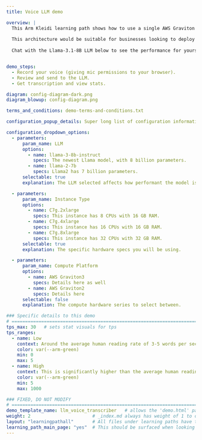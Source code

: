 ```yaml
---
title: Voice LLM demo

overview: | 
  This Arm Kleidi learning path shows how to use a single AWS Graviton instance -- powered by an Arm Neoverse CPU -- to build a simple “Token as a Service” server, used below to provide a chat-bot to serve a small number of concurrent users. 
  
  This architecture would be suitable for businesses looking to deploy the latest Generative AI technologies using their existing CPU compute capacity and deployment pipelines. The demo uses the open source llama.cpp framework, which Arm has enhanced by contributing the latest Arm Kleidi Technologies. Further optimizations are achieved by using the smaller 8 billion parameter Llama 3.1 model, which has been quantized to optimize memory usage. 
  
  Chat with the Llama-3.1-8B LLM below to see the performance for yourself, then follow the learning path to build your own Generative AI service on Arm Neoverse.


demo_steps:
  - Record your voice (giving mic permissions to your browser).
  - Review and send to the LLM.
  - Get transcription and view stats.

diagram: config-diagram-dark.png
diagram_blowup: config-diagram.png

terms_and_conditions: demo-terms-and-conditions.txt

configuration_popup_details: Super long list of configuration information to provide to the user. Should be context and all that to be crystal clear what the setup is.

configuration_dropdown_options:
  - parameters:
      param_name: LLM
      options:
        - name: llama-3-8b-instruct
          specs: The newest Llama model, with 8 billion parameters.
        - name: llama-2-7b
          specs: Llama2 has 7 billion parameters.
      selectable: true
      explanation: The LLM selected affects how performant the model is and such.

  - parameters:
      param_name: Instance Type
      options:
        - name: C7g.2xlarge
          specs: This instance has 8 CPUs with 16 GB RAM.
        - name: C7g.4xlarge
          specs: This instance has 16 CPUs with 16 GB RAM.
        - name: C7g.8xlarge
          specs: This instance has 32 CPUs with 32 GB RAM.
      selectable: true
      explanation: The specific hardware specs you will be using.

  - parameters:
      param_name: Compute Platform
      options:
        - name: AWS Graviton3
          specs: Details here as well
        - name: AWS Graviton2
          specs: Details here
      selectable: false
      explanation: The compute hardware series to select between.

### Specific details to this demo
# ================================================================================
tps_max: 30   # sets stat visuals for tps
tps_ranges:
  - name: Low
    context: Around the average human reading rate of 3-5 words per second.
    color: var(--arm-green)
    min: 0
    max: 5
  - name: High
    context: This is significantly higher than the average human reading rate of 5 words per second, delivering a stable and usable user chatbot experience from the Llama-3.1-8B LLM.
    color: var(--arm-green)
    min: 5
    max: 1000

### FIXED, DO NOT MODIFY
# ================================================================================
demo_template_name: llm_voice_transcriber   # allows the 'demo.html' partial to route to the correct Configuration and Demo/Stats sub partials for page render.
weight: 2                       # _index.md always has weight of 1 to order correctly
layout: "learningpathall"       # All files under learning paths have this same wrapper
learning_path_main_page: "yes"  # This should be surfaced when looking for related content. Only set for _index.md of learning path content.
---
```


